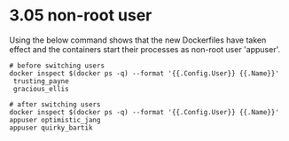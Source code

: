 # 3.05 non-root user

Using the below command shows that the new Dockerfiles have taken effect and the containers start their processes as non-root user 'appuser'.

```
# before switching users
docker inspect $(docker ps -q) --format '{{.Config.User}} {{.Name}}'
 trusting_payne
 gracious_ellis

# after switching users
docker inspect $(docker ps -q) --format '{{.Config.User}} {{.Name}}'
appuser optimistic_jang
appuser quirky_bartik
```